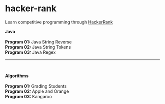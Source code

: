 # hacker-rank

Learn competitive programming through [HackerRank](https://www.hackerrank.com/)

<b> Java </b>
<br/>
<br/> <b> Program 01: </b> Java String Reverse 
<br/> <b> Program 02: </b> Java String Tokens
<br/> <b> Program 03: </b> Java Regex

-------
<br/>

<b> Algorithms </b>
<br/>
<br/> <b> Program 01: </b> Grading Students
<br/> <b> Program 02: </b> Apple and Orange
<br/> <b> Program 03: </b> Kangaroo